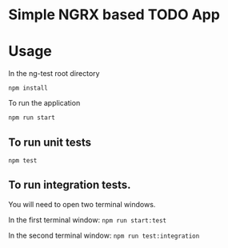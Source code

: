 # Simple NGRX based TODO App

# Usage

In the ng-test root directory

```npm install```


To run the application

```npm run start```

## To run unit tests

```npm test```

## To run integration tests.

You will need to open two terminal windows.

In the first terminal window: ```npm run start:test```

In the second terminal window: ```npm run test:integration```
